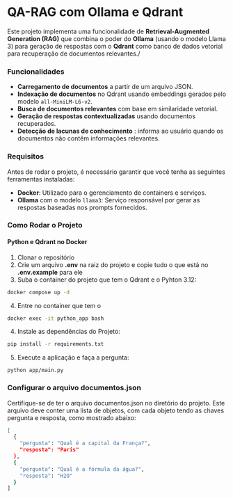 # QA-RAG com Ollama e Qdrant

Este projeto implementa uma funcionalidade de **Retrieval-Augmented Generation (RAG)** que combina o poder do **Ollama** (usando o modelo Llama 3) para geração de respostas com o **Qdrant** como banco de dados vetorial para recuperação de documentos relevantes./

### Funcionalidades

* **Carregamento de documentos** a partir de um arquivo JSON.
* **Indexação de documentos** no Qdrant usando embeddings gerados pelo modelo `all-MiniLM-L6-v2`.
* **Busca de documentos relevantes** com base em similaridade vetorial.
* **Geração de respostas contextualizadas** usando documentos recuperados.
* **Detecção de lacunas de conhecimento** : informa ao usuário quando os documentos não contêm informações relevantes.

### Requisitos

Antes de rodar o projeto, é necessário garantir que você tenha as seguintes ferramentas instaladas:

- **Docker**: Utilizado para o gerenciamento de containers e serviços.
- **Ollama** com o modelo `llama3`: Serviço responsável por gerar as respostas baseadas nos prompts fornecidos.

### Como Rodar o Projeto

#### Python e Qdrant no Docker

1. Clonar o repositório
2. Crie um arquivo **.env** na raiz do projeto e copie tudo o que está no **.env.example** para ele
3. Suba o container do projeto que tem o Qdrant e o Pyhton 3.12:

```bash
docker compose up -d
```

4. Entre no container que tem o

```bash
docker exec -it python_app bash
```

4. Instale as dependências do Projeto:

```bash
pip install -r requirements.txt
```

5. Execute a aplicação e faça a pergunta:

```
python app/main.py
```

### Configurar o arquivo documentos.json

Certifique-se de ter o arquivo documentos.json no diretório  do projeto. Este arquivo deve conter uma lista de objetos, com cada objeto tendo as chaves pergunta e resposta, como mostrado abaixo:

```bash
[
  {
    "pergunta": "Qual é a capital da França?",
    "resposta": "Paris"
  },
  {
    "pergunta": "Qual é a fórmula da água?",
    "resposta": "H2O"
  }
]

```
